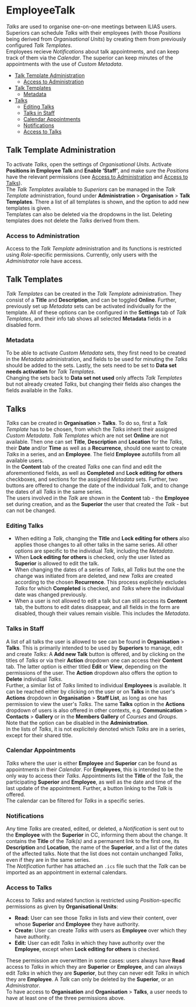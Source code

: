 # EmployeeTalk

_Talks_ are used to organise one-on-one meetings between ILIAS users. Superiors
can schedule _Talks_ with their employees (with those _Positions_ being derived
from _Organisational Units_) by creating them from previously configured
_Talk Templates_.<br>
Employees recieve _Notifications_ about talk appointments,
and can keep track of them via the _Calendar_. The superior can keep minutes
of the appointments with the use of _Custom Metadata_.

* [Talk Template Administration](#talk-template-administration)
  * [Access to Administration](#access-to-administration)
* [Talk Templates](#talk-templates)
  * [Metadata](#metadata)
* [Talks](#talks)
  * [Editing Talks](#editing-talks)
  * [Talks in Staff](#talks-in-staff)
  * [Calendar Appointments](#calendar-appointments)
  * [Notifications](#notifications)
  * [Access to Talks](#access-to-talks)


## Talk Template Administration

To activate _Talks_, open the settings of _Organisational Units_. Activate
**Positions in Employee Talk** and **Enable ‘Staff’**, and make sure the
_Positions_ have the relevant permissions (see 
[Access to Administration](#access-to-administration) and
[Access to Talks](#access-to-talks)).<br>
The _Talk Templates_ available to _Superiors_ can be managed in the
_Talk Template_ administration, found under **Administration** > 
**Organisation** > **Talk Templates**. There a list of all templates is
shown, and the option to add new templates is given.<br>
Templates can also be deleted via the dropdowns in the list. Deleting
templates does not delete the _Talks_ derived from them. 

### Access to Administration

Access to the _Talk Template_ administration and its functions is restricted
using _Role_-specific permissions. Currently, only users with the _Administrator_
role have access.

## Talk Templates

_Talk Templates_ can be created in the _Talk Template_ administration. They
consist of a **Title** and **Description**, and can be toggled **Online**. Further,
previously set up _Metadata_ sets can be activated individually for the
template. All of these options can be configured in the **Settings** tab
of _Talk Templates_, and their info tab shows all selected **Metadata** fields
in a disabled form.

### Metadata

To be able to activate _Custom Metadata_ sets, they first need to be created
in the _Metadata_ administration, and fields to be used for minuting the 
_Talks_ should be added to the sets. Lastly, the sets need to be set to
**Data set needs activation** for _Talk Templates_.<br>
Changing the sets back to **Data set not used** only affects _Talk Templates_
but not already created _Talks_, but changing their fields also changes the 
fields available in the _Talks_.

## Talks

_Talks_ can be created in **Organisation** > **Talks**. To do so, first a _Talk
Template_ has to be chosen, from which the _Talks_ inherit their assigned
_Custom Metadata_. _Talk Templates_ which are not set **Online** are not
available. Then one can set **Title**, **Description** and **Location**
for the _Talks_, their **Date** and/or **Time** as well as a **Recurrence**,
should one want to create _Talks_ in a series, and an **Employee**. The
field **Employee** autofills from all available users.<br>
In the **Content** tab of the created _Talks_ one can find and edit the
aforementioned fields, as well as **Completed** and **Lock editing for 
others** checkboxes, and sections for the assigned _Metadata_ sets. Further,
two buttons are offered to change the date of the individual _Talk_, and
to change the dates of all _Talks_ in the same series.<br>
The users involved in the _Talk_ are shown in the **Content** tab - the 
**Employee** set during creation, and as the **Superior** the user that
created the _Talk_ - but can not be changed.

### Editing Talks

* When editing a _Talk_, changing the **Title** and **Lock editing for others**
also applies those changes to all other talks in the same series. All other
options are specific to the individual _Talk_, including the _Metadata_.
* When **Lock editing for others** is checked, only the user listed as 
**Superior** is allowed to edit the talk.
* When changing the dates of a series of _Talks_, all _Talks_ but the one
the change was initiated from are deleted, and new _Talks_ are created
according to the chosen **Recurrence**. This process explicitely excludes 
_Talks_ for which **Completed** is checked, and _Talks_ where the individual
date was changed previously.
* When a user is not allowed to edit a talk but can still access its **Content**
tab, the buttons to edit dates disappear, and all fields in the form are
disabled, though their values remain visible. This includes the _Metadata_.

### Talks in Staff

A list of all talks the user is allowed to see can be found in **Organisation** >
**Talks**. This is primarily intended to be used by **Superiors** to manage,
edit and create _Talks_: A **Add new Talk** button is offered, and by clicking
on the titles of _Talks_ or via their **Action** dropdown one can access their
**Content** tab. The latter option is either titled **Edit** or **View**, 
depending on the permissions of the user. The **Action** dropdown also
offers the option to **Delete** individual _Talks_.<br>
Further, a similar list of _Talks_ limited to individual **Employees**
is available. It can be reached either by clicking on the user or on **Talks**
in the user's **Actions** dropdown in **Organisation** > **Staff List**,
as long as one has permission to view the user's _Talks_.
The same **Talks** option in the **Actions** dropdown of users is also
offered in other contexts, e.g. **Communication** > **Contacts** > **Gallery**
or in the **Members Gallery** of _Courses_ and _Groups_. Note that the option
can be disabled in the **Administration**.<br>
In the lists of _Talks_, it is not explicitely denoted which _Talks_ are
in a series, except for their shared title.

### Calendar Appointments

_Talks_ where the user is either **Employee** and **Superior** can be found
as appointments in their _Calendar_. For **Employees**, this is intended to
be the only way to access their _Talks_. Appointments list the **Title**
of the _Talk_, the participating **Superior** and **Employee**, as well as
the date and time of the last update of the appointment. Further, a button
linking to the _Talk_ is offered.<br>
The calendar can be filtered for _Talks_ in a specific series.

### Notifications

Any time _Talks_ are created, edited, or deleted, a _Notification_ is sent
out to the **Employee** with the **Superior** in CC, informing them about
the change. It contains the **Title** of the _Talk(s)_ and a permanent link to
the first one, its **Description** and **Location**, the name of the **Superior**,
and a list of the dates of the affected talks. Note that the list does not
contain unchanged _Talks_, even if they are in the same series.<br>
The _Notification_ further has attached an `.ics` file such that the _Talk_
can be imported as an appointment in external calendars.

### Access to Talks

Access to _Talks_ and related function is restricted using _Position_-specific
permissions as given by **Organisational Units**:

* **Read:** User can see those _Talks_ in lists and view their content, over
whose **Superior** and **Employee** they have authority. 
* **Create:** User can create _Talks_ with users as **Employee**
over which they have authority.
* **Edit:** User can edit _Talks_ in which they have authority over the
**Employee**, except when **Lock editing for others** is checked.

These permission are overwritten in some cases: users always have **Read** access
to _Talks_ in which they are **Superior** or **Employee**, and can always
edit _Talks_ in which they are **Superior**, but they can never edit _Talks_
in which they are **Employee**. A _Talk_ can only be deleted by the
**Superior**, or an _Administrator_.<br>
To have access to **Organisation** and **Organisation** > **Talks**, a user
needs to have at least one of the three permissions above.